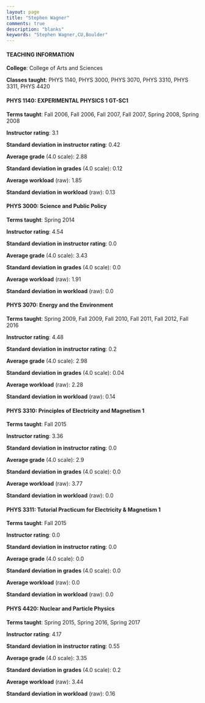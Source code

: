 ```yaml
---
layout: page
title: "Stephen Wagner" 
comments: true
description: "blanks"
keywords: "Stephen Wagner,CU,Boulder"
---
```

<head>
<script src="https://ajax.googleapis.com/ajax/libs/jquery/2.1.3/jquery.min.js"></script>
<script src="https://dl.dropboxusercontent.com/s/pc42nxpaw1ea4o9/highcharts.js?dl=0"></script>
<!-- <script src="../assets/js/highcharts.js"></script> -->
<style type="text/css">@font-face {
	font-family: "Bebas Neue";
	src: url(https://www.filehosting.org/file/details/544349/BebasNeue Regular.otf) format("opentype");
	}
	h1.Bebas { 
		font-family: "Bebas Neue", Verdana, Tahoma;
	}
</style>
</head>
	   
#### TEACHING INFORMATION

**College**: College of Arts and Sciences

**Classes taught**: PHYS 1140, PHYS 3000, PHYS 3070, PHYS 3310, PHYS 3311, PHYS 4420

#### PHYS 1140: EXPERIMENTAL PHYSICS 1 GT-SC1

**Terms taught**: Fall 2006, Fall 2006, Fall 2007, Fall 2007, Spring 2008, Spring 2008

**Instructor rating**: 3.1

**Standard deviation in instructor rating**: 0.42

**Average grade** (4.0 scale): 2.88

**Standard deviation in grades** (4.0 scale): 0.12

**Average workload** (raw): 1.85

**Standard deviation in workload** (raw): 0.13

#### PHYS 3000: Science and Public Policy

**Terms taught**: Spring 2014

**Instructor rating**: 4.54

**Standard deviation in instructor rating**: 0.0

**Average grade** (4.0 scale): 3.43

**Standard deviation in grades** (4.0 scale): 0.0

**Average workload** (raw): 1.91

**Standard deviation in workload** (raw): 0.0

#### PHYS 3070: Energy and the Environment

**Terms taught**: Spring 2009, Fall 2009, Fall 2010, Fall 2011, Fall 2012, Fall 2016

**Instructor rating**: 4.48

**Standard deviation in instructor rating**: 0.2

**Average grade** (4.0 scale): 2.98

**Standard deviation in grades** (4.0 scale): 0.04

**Average workload** (raw): 2.28

**Standard deviation in workload** (raw): 0.14

#### PHYS 3310: Principles of Electricity and Magnetism 1

**Terms taught**: Fall 2015

**Instructor rating**: 3.36

**Standard deviation in instructor rating**: 0.0

**Average grade** (4.0 scale): 2.9

**Standard deviation in grades** (4.0 scale): 0.0

**Average workload** (raw): 3.77

**Standard deviation in workload** (raw): 0.0

#### PHYS 3311: Tutorial Practicum for Electricity & Magnetism 1

**Terms taught**: Fall 2015

**Instructor rating**: 0.0

**Standard deviation in instructor rating**: 0.0

**Average grade** (4.0 scale): 0.0

**Standard deviation in grades** (4.0 scale): 0.0

**Average workload** (raw): 0.0

**Standard deviation in workload** (raw): 0.0

#### PHYS 4420: Nuclear and Particle Physics

**Terms taught**: Spring 2015, Spring 2016, Spring 2017

**Instructor rating**: 4.17

**Standard deviation in instructor rating**: 0.55

**Average grade** (4.0 scale): 3.35

**Standard deviation in grades** (4.0 scale): 0.2

**Average workload** (raw): 3.44

**Standard deviation in workload** (raw): 0.16

